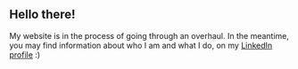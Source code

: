 ## Hello there! 
My website is in the process of going through an overhaul. In the meantime, you may find information about who I am and what I do, on my [LinkedIn profile](https://www.linkedin.com/in/rohullahayoub/) :)
